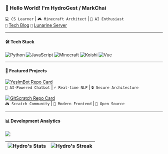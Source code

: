 ### 👋 Hello World!  I'm HydroGest / MarkChai 

`💻 CS Learner` | `🎮 Minecraft Architect` | `🤖 AI Enthusiast`  
`📝` [Tech Blog](https://blog.mkc.icu)  `🌌` [Lunarine Server](mc.lunarine.cc)  

---

#### 🛠️ Tech Stack
![Python](https://img.shields.io/badge/-Python-3776AB?logo=python&logoColor=white)
![JavaScript](https://img.shields.io/badge/-JavaScript-F7DF1E?logo=javascript&logoColor=black)
![Minecraft](https://img.shields.io/badge/-Minecraft-62B47A?logo=minecraft&logoColor=white)
![Koishi](https://img.shields.io/badge/-Koishi-3EAF7C?logo=koishi&logoColor=white)
![Vue](https://img.shields.io/badge/-Vue.js-4FC08D?logo=vue.js&logoColor=white)

---

#### 🌟 Featured Projects

[![YesImBot Repo Card](https://github-readme-stats.vercel.app/api/pin/?username=HydroGest&repo=YesImBot&theme=vue&show_owner=true)](https://github.com/HydroGest/YesImBot)  
`🤖 AI-Powered Chatbot` | `⚡ Real-time NLP` | `🔒 Secure Architecture`

[![GitScratch Repo Card](https://github-readme-stats.vercel.app/api/pin/?username=UniScratch&repo=GitScratch-Frontend&theme=vue&show_owner=true)](https://github.com/UniScratch/GitScratch-Frontend)  
`🎮 Scratch Community` | `🚀 Modern Frontend` | `🌈 Open Source`

---

#### 📊 Development Analytics

![](https://github-readme-activity-graph.vercel.app/graph?username=HydroGest&theme=vue&area=true&hide_border=true)  

| ![Hydro's Stats](https://github-readme-stats.vercel.app/api?username=HydroGest&theme=vue&show_icons=true&hide_border=true&count_private=true) | ![Hydro's Streak](https://github-readme-streak-stats.herokuapp.com/?user=HydroGest&theme=vue&hide_border=true) |
|-------------------------------------------------------------------------------------------------------------------------------------------------|----------------------------------------------------------------------------------------------------------------|
